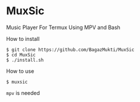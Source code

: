 # MuxSic
Music Player For Termux Using MPV and Bash

How to install
```
$ git clone https://github.com/BagazMukti/MuxSic
$ cd MuxSic
$ ./install.sh
```
How to use
```
$ muxsic
```
```mpv``` is needed
